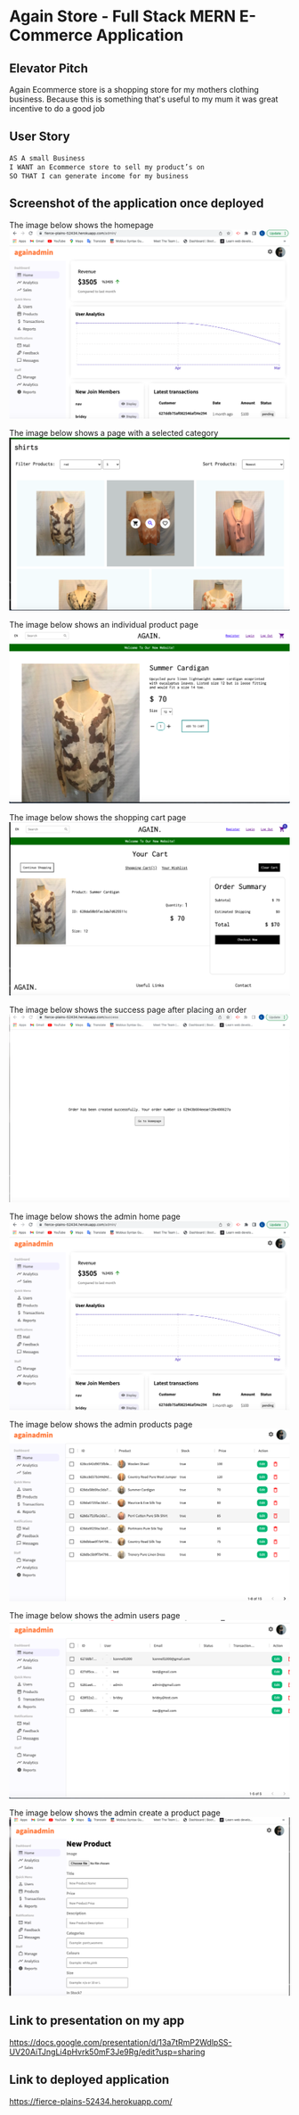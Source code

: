# Again Store - Full Stack MERN E-Commerce Application

## Elevator Pitch

Again Ecommerce store is a shopping store for my mothers clothing business. Because this is something that's useful to my mum it was great incentive to do a good job

## User Story
```
AS A small Business
I WANT an Ecommerce store to sell my product’s on
SO THAT I can generate income for my business
```

## Screenshot of the application once deployed
The image below shows the homepage
![ScreenShot](./Assets/Adminmain.png)

The image below shows a page with a selected category
![ScreenShot](./Assets/Categorypage.png)

The image below shows an individual product page
![ScreenShot](./Assets/Productpage.png)

The image below shows the shopping cart page
![ScreenShot](./Assets/Cartpage.png)

The image below shows the success page after placing an order
![ScreenShot](./Assets/Successpage.png)

The image below shows the admin home page
![ScreenShot](./Assets/Adminmain.png)

The image below shows the admin products page
![ScreenShot](./Assets/Adminproducts.png)

The image below shows the admin users page
![ScreenShot](./Assets/Adminusers.png)

The image below shows the admin create a product page
![ScreenShot](./Assets/Admincreateproduct.png)


## Link to presentation on my app

https://docs.google.com/presentation/d/13a7tRmP2WdlpSS-UV20AiTJngLi4pHvrk50mF3Je9Rg/edit?usp=sharing

## Link to deployed application

https://fierce-plains-52434.herokuapp.com/
